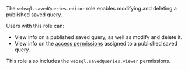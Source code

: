 The `websql.savedQueries.editor` role enables modifying and deleting a published saved query. 

Users with this role can:
* View info on a published saved query, as well as modify and delete it.
* View info on the [access permissions](../../../iam/concepts/access-control/index.md) assigned to a published saved query.

This role also includes the `websql.savedQueries.viewer` permissions.